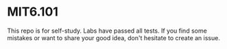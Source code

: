 # MIT6.101
This repo is for self-study. 
Labs have passed all tests.
If you find some mistakes or want to share your good idea, don't hesitate to create an issue.
